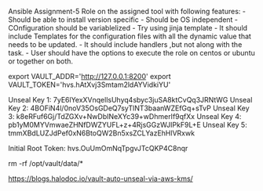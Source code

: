 Ansible Assignment-5
Role on the assigned tool with following features: - Should be able to install version specific - Should be OS independent - COnfiguration should be variablelized - Try using jinja template - It should include Templates for the configuration files with all the dynamic value that needs to be updated. - It should include handlers ,but not along with the task. - User should have the options to execute the role on centos or ubuntu or together on both.



export VAULT_ADDR='http://127.0.0.1:8200'
export VAULT_TOKEN='hvs.hAtXvj3Smtam2ldAYVidkiYU'

Unseal Key 1: 7yE6lYexXVnqellsUhyq4sbyc3juSA8ktCvQq3JRNtWG
Unseal Key 2: 4BOFiN4l/0noV35OsGDeQ7syTlNT3baanWZEfGq+sTvP
Unseal Key 3: k8eRFuf6Gj/TdZGXv+NwDbINeXYc39+wDhmerIf9qfXx
Unseal Key 4: pb1yM0MYVmwaeZHNfDWZYUFL+z+4RjsGGzWJIPkF9L+E
Unseal Key 5: tmmXBdLUZJdPef0xN6BtoQW2Bn5xsZCLYazEhHlVRxwk

Initial Root Token: hvs.OuUmOmNqTpgvJTcQKP4C8nqr

rm -rf /opt/vault/data/*

https://blogs.halodoc.io/vault-auto-unseal-via-aws-kms/

